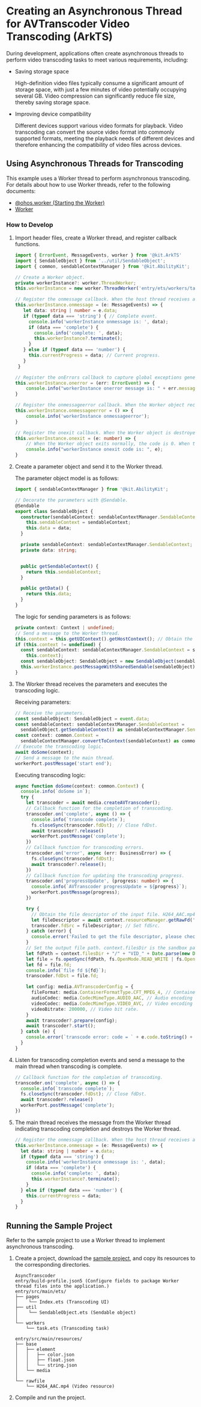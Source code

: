# Creating an Asynchronous Thread for AVTranscoder Video Transcoding (ArkTS)
<!--Kit: Media Kit-->
<!--Subsystem: Multimedia-->
<!--Owner: @wang-haizhou6-->
<!--Designer: @HmQQQ-->
<!--Tester: @xchaosioda-->
<!--Adviser: @w_Machine_cc-->

During development, applications often create asynchronous threads to perform video transcoding tasks to meet various requirements, including:

- Saving storage space

  High-definition video files typically consume a significant amount of storage space, with just a few minutes of video potentially occupying several GB. Video compression can significantly reduce file size, thereby saving storage space.

- Improving device compatibility

  Different devices support various video formats for playback. Video transcoding can convert the source video format into commonly supported formats, meeting the playback needs of different devices and therefore enhancing the compatibility of video files across devices.

<!--RP1--><!--RP1End-->

## Using Asynchronous Threads for Transcoding

This example uses a Worker thread to perform asynchronous transcoding. For details about how to use Worker threads, refer to the following documents:

- [@ohos.worker (Starting the Worker)](../../reference/apis-arkts/js-apis-worker.md)
- [Worker](../../arkts-utils/worker-introduction.md)

### How to Develop

1. Import header files, create a Worker thread, and register callback functions.

   ```ts
   import { ErrorEvent, MessageEvents, worker } from '@kit.ArkTS'
   import { SendableObject } from '../util/SendableObject';
   import { common, sendableContextManager } from '@kit.AbilityKit';
   ```

   ```ts
   // Create a Worker object.
   private workerInstance?: worker.ThreadWorker;
   this.workerInstance = new worker.ThreadWorker('entry/ets/workers/task.ets');

   // Register the onmessage callback. When the host thread receives a message from the Worker thread through the workerPort.postMessage interface, this callback is invoked and executed in the host thread.
   this.workerInstance.onmessage = (e: MessageEvents) => {
      let data: string | number = e.data;
      if (typeof data === 'string') { // Complete event.
        console.info('workerInstance onmessage is: ', data);
        if (data === 'complete') {
          console.info('complete: ', data);
          this.workerInstance?.terminate();
        }
      } else if (typeof data === 'number') {
        this.currentProgress = data; // Current progress.
      }
    }

   // Register the onErrors callback to capture global exceptions generated during the onmessage callback, timer callback, and file execution of the Worker thread. This callback is executed in the host thread.
   this.workerInstance.onerror = (err: ErrorEvent) => {
       console.info("workerInstance onerror message is: " + err.message);
   }

   // Register the onmessageerror callback. When the Worker object receives a message that cannot be serialized, this callback is invoked and executed in the host thread.
   this.workerInstance.onmessageerror = () => {
       console.info('workerInstance onmessageerror');
   }

   // Register the onexit callback. When the Worker object is destroyed, this callback is invoked and executed in the host thread.
   this.workerInstance.onexit = (e: number) => {
       // When the Worker object exits normally, the code is 0. When the Worker object exits abnormally, the code is 1.
       console.info("workerInstance onexit code is: ", e);
   }
   ```

2. Create a parameter object and send it to the Worker thread.

   The parameter object model is as follows:

   ```ts
   import { sendableContextManager } from '@kit.AbilityKit';

   // Decorate the parameters with @Sendable.
   @Sendable
   export class SendableObject {
     constructor(sendableContext: sendableContextManager.SendableContext, data: string = '') {
       this.sendableContext = sendableContext;
       this.data = data;
     }

     private sendableContext: sendableContextManager.SendableContext;
     private data: string;


     public getSendableContext() {
       return this.sendableContext;
     }

     public getData() {
       return this.data;
     }
   }
   ```

   The logic for sending parameters is as follows:

   ```ts
   private context: Context | undefined;
   // Send a message to the Worker thread.
   this.context = this.getUIContext().getHostContext(); // Obtain the context of the ability to which the current component belongs.
   if (this.context != undefined) {
     const sendableContext: sendableContextManager.SendableContext = sendableContextManager.convertFromContext(
       this.context);
     const sendableObject: SendableObject = new SendableObject(sendableContext, 'some information');
     this.workerInstance.postMessageWithSharedSendable(sendableObject);
   }
   ```

3. The Worker thread receives the parameters and executes the transcoding logic.

   Receiving parameters:

   ```ts
   // Receive the parameters.
   const sendableObject: SendableObject = event.data;
   const sendableContext: sendableContextManager.SendableContext =
     sendableObject.getSendableContext() as sendableContextManager.SendableContext;
   const context: common.Context =
     sendableContextManager.convertToContext(sendableContext) as common.Context;
   // Execute the transcoding logic.
   await doSome(context);
   // Send a message to the main thread.
   workerPort.postMessage('start end');
   ```

   Executing transcoding logic:

   ```ts
   async function doSome(context: common.Context) {
     console.info(`doSome in`);
     try {
       let transcoder = await media.createAVTranscoder();
       // Callback function for the completion of transcoding.
       transcoder.on('complete', async () => {
         console.info(`transcode complete`);
         fs.closeSync(transcoder.fdDst); // Close fdDst.
         await transcoder?.release()
         workerPort.postMessage('complete');
       })
       // Callback function for transcoding errors.
       transcoder.on('error', async (err: BusinessError) => {
         fs.closeSync(transcoder.fdDst);
         await transcoder?.release();
       })
       // Callback function for updating the transcoding progress.
       transcoder.on('progressUpdate', (progress: number) => {
         console.info(`AVTranscoder progressUpdate = ${progress}`);
         workerPort.postMessage(progress);
       })

       try {
         // Obtain the file descriptor of the input file. H264_AAC.mp4 is a preset resource in the rawfile directory. Replace it with the actual one.
         let fileDescriptor = await context.resourceManager.getRawFd('H264_AAC.mp4');
         transcoder.fdSrc = fileDescriptor; // Set fdSrc.
       } catch (error) {
         console.error('Failed to get the file descriptor, please check the resource and path.');
       }
       // Set the output file path. context.filesDir is the sandbox path of the application.
       let fdPath = context.filesDir + "/" + "VID_" + Date.parse(new Date().toString()) + ".mp4";
       let file = fs.openSync(fdPath, fs.OpenMode.READ_WRITE | fs.OpenMode.CREATE);
       let fd = file.fd;
       console.info(`file fd ${fd}`);
       transcoder.fdDst = file.fd;

       let config: media.AVTranscoderConfig = {
         fileFormat: media.ContainerFormatType.CFT_MPEG_4, // Container format.
         audioCodec: media.CodecMimeType.AUDIO_AAC, // Audio encoding format.
         videoCodec: media.CodecMimeType.VIDEO_AVC, // Video encoding format.
         videoBitrate: 200000, // Video bit rate.
       }
       await transcoder?.prepare(config); 
       await transcoder?.start();
     } catch (e) {
       console.error(`transcode error: code = ` + e.code.toString() + `, message = ${JSON.stringify(e.message)}`);
     }
   }
   ```

4. Listen for transcoding completion events and send a message to the main thread when transcoding is complete.

   ```ts
   // Callback function for the completion of transcoding.
   transcoder.on('complete', async () => {
     console.info(`transcode complete`);
     fs.closeSync(transcoder.fdDst); // Close fdDst.
     await transcoder?.release()
     workerPort.postMessage('complete');
   })
   ```

5. The main thread receives the message from the Worker thread indicating transcoding completion and destroys the Worker thread.

   ```ts
   // Register the onmessage callback. When the host thread receives a message from the Worker thread through the workerPort.postMessage interface, this callback is invoked and executed in the host thread.
   this.workerInstance.onmessage = (e: MessageEvents) => {
     let data: string | number = e.data;
     if (typeof data === 'string') {
       console.info('workerInstance onmessage is: ', data);
       if (data === 'complete') {
         console.info('complete: ', data);
         this.workerInstance?.terminate();
       }
     } else if (typeof data === 'number') {
       this.currentProgress = data;
     }
   }
   ```

## Running the Sample Project

Refer to the sample project to use a Worker thread to implement asynchronous transcoding.

1. Create a project, download the [sample project](https://gitcode.com/openharmony/applications_app_samples/tree/master/code/DocsSample/Media/AVTranscoder/AsyncTranscoder), and copy its resources to the corresponding directories.
    ```
    AsyncTranscoder
    entry/build-profile.json5 (Configure fields to package Worker thread files into the application.)
    entry/src/main/ets/
    ├── pages
    │    └── Index.ets (Transcoding UI)
    ├── util
    │    └── SendableObject.ets (Sendable object)
    │
    └── workers
        └── task.ets (Transcoding task)

    entry/src/main/resources/
    ├── base
    │   ├── element
    │   │   ├── color.json
    │   │   ├── float.json
    │   │   └── string.json
    │   └── media
    │
    └── rawfile
        └── H264_AAC.mp4 (Video resource)
    ```
2. Compile and run the project.
